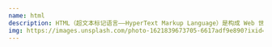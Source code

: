 ```yaml
---
name: html
description: HTML（超文本标记语言——HyperText Markup Language）是构成 Web 世界的一砖一瓦，它定义了网页内容的含义和结构。
img: https://images.unsplash.com/photo-1621839673705-6617adf9e890?ixid=MnwxMjA3fDB8MHxzZWFyY2h8ODl8fGh0bWx8ZW58MHx8MHx8&ixlib=rb-1.2.1&auto=format&fit=crop&w=800&q=80
---
```


